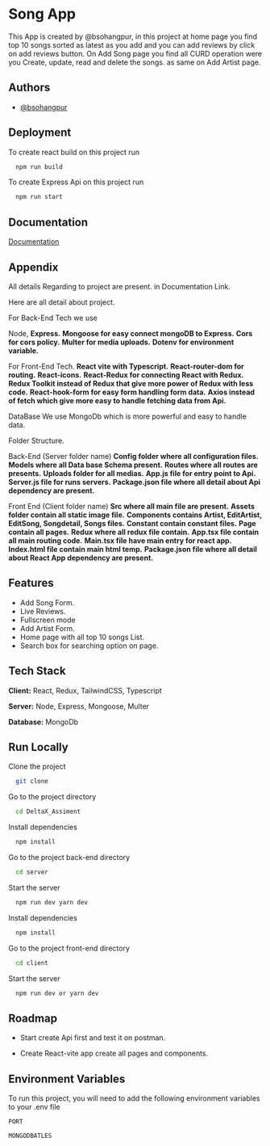 
# Song App

This App is created by @bsohangpur, in this project at home page you find top 10 songs sorted as latest as you add and you can add reviews by click on add reviews button. On Add Song page you find all CURD operation were you Create, update, read and delete the songs.
as same on Add Artist page.



## Authors

- [@bsohangpur](https://github.com/bsohangpur)


## Deployment

To create react build on this project run

```bash
  npm run build
```

To create Express Api on this project run

```bash
  npm run start
```

## Documentation

[Documentation](https://scribehow.com/shared/Workflow__UyOSMbetQD-fkUpihlFquQ)


## Appendix

All details Regarding to project are present. in Documentation Link.

Here are all detail about project.

For Back-End Tech we use 

Node,
**Express.**
**Mongoose for easy connect mongoDB to Express.**
**Cors for cors policy.**
**Multer for media uploads.**
**Dotenv for environment variable.**


For Front-End Tech.
**React vite with Typescript.**
**React-router-dom for routing.**
**React-icons.**
**React-Redux for connecting React with Redux.**
**Redux Toolkit instead of Redux that give more power of Redux with less code.**
**React-hook-form for easy form handling form data.**
**Axios instead of fetch which give more easy to handle fetching data from Api.**

DataBase 
We use MongoDb which is more powerful and easy to handle data.

Folder Structure.

Back-End (Server folder name)
**Config folder where all configuration files.**
**Models where all Data base Schema present.**
**Routes where all routes are presents.**
**Uploads folder for all medias.**
**App.js file for entry point to Api.**
**Server.js file for runs servers.**
**Package.json file where all detail about Api dependency are present.** 

Front End (Client folder name)
**Src where all main file are present.**
**Assets folder contain all static image file.**
**Components contains Artist, EditArtist, EditSong, Songdetail, Songs files.**
**Constant contain constant files.**
**Page contain all pages.**
**Redux where all redux file contain.**
**App.tsx file contain all main routing code.**
**Main.tsx file have main entry for react app.**
**Index.html file contain main html temp.**
**Package.json file where all detail about React App dependency are present.** 



## Features

- Add Song Form.
- Live Reviews.
- Fullscreen mode
- Add Artist Form.
- Home page with all top 10 songs List.
- Search box for searching option on page. 


## Tech Stack

**Client:** React, Redux, TailwindCSS, Typescript

**Server:** Node, Express, Mongoose, Multer

**Database:** MongoDb


## Run Locally

Clone the project

```bash
  git clone 
```

Go to the project directory

```bash
  cd DeltaX_Assiment
```

Install dependencies

```bash
  npm install
```
Go to the project back-end directory

```bash
  cd server
```

Start the server

```bash
  npm run dev yarn dev
```
Install dependencies

```bash
  npm install 
```

Go to the project front-end directory

```bash
  cd client
```

Start the server

```bash
  npm run dev or yarn dev
```
## Roadmap

- Start create Api first and test it on postman.

- Create React-vite app create all pages and components.


## Environment Variables

To run this project, you will need to add the following environment variables to your .env file

`PORT`

`MONGODBATLES`

